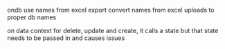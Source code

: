 ondb use names from excel export
convert names from excel uploads to proper db names

on data context for delete, update and create, it calls a state but that state needs to be passed in and causes issues
